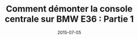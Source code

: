 ---
layout: post
title:  " Comment démonter la console centrale sur BMW E36 : Partie 1 "
description: 
tags: tuto, comment, enlever, demonter, console, centrale, bmw, e36, serie 3,
date: 2015-07-05 
img: generic-video.jpg
categories: BMW	
modele: ---> E36
video: qTnZrl-IJL0
t_time: 45 minutes
t_difficulty: débutant
t_saving:
---